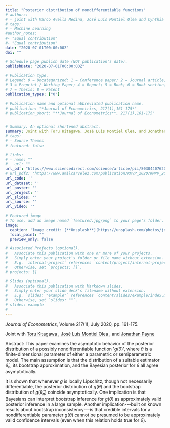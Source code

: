 ```yaml
---
title: "Posterior distribution of nondifferentiable functions"
# authors:
# - joint with Marco Avella Medina, José Luis Montiel Olea and Cynthia Rush
# tags:
# - Machine Learning
#author_notes:
#- "Equal contribution"
#- "Equal contribution"
date: "2020-07-01T00:00:00Z"
doi: ""

# Schedule page publish date (NOT publication's date).
publishDate: "2020-07-01T00:00:00Z"

# Publication type.
# Legend: 0 = Uncategorized; 1 = Conference paper; 2 = Journal article;
# 3 = Preprint / Working Paper; 4 = Report; 5 = Book; 6 = Book section;
# 7 = Thesis; 8 = Patent
publication_types: ["0"]
 
# Publication name and optional abbreviated publication name.
# publication: "*Journal of Econometrics, 217(1),161-175*"
# publication_short: "**Journal of Econometrics**, 217(1),161-175"


# Summary. An optional shortened abstract.
summary: Joint with Toru Kitagawa, José Luis Montiel Olea, and Jonathan Payne. *Journal of Econometrics*, Volume 217(1), July 2020, pp. 161-175
# tags:
# - Source Themes
# featured: false

# links:
# - name: ""
#   url: ""
url_pdf: "https://www.sciencedirect.com/science/article/pii/S0304407620300014"
# url_pdf2: 'https://www.amilcarvelez.com/publication/KMVP_2020/KMPV_2020Appendix.pdf'
url_code: ''
url_dataset: ''
url_poster: ''
url_project: ''
url_slides: ''
url_source: ''
url_video: ''

# Featured image
# To use, add an image named `featured.jpg/png` to your page's folder. 
image:
  caption: 'Image credit: [**Unsplash**](https://unsplash.com/photos/jdD8gXaTZsc)'
  focal_point: ""
  preview_only: false

# Associated Projects (optional).
#   Associate this publication with one or more of your projects.
#   Simply enter your project's folder or file name without extension.
#   E.g. `internal-project` references `content/project/internal-project/index.md`.
#   Otherwise, set `projects: []`.
# projects: []

# Slides (optional).
#   Associate this publication with Markdown slides.
#   Simply enter your slide deck's filename without extension.
#   E.g. `slides: "example"` references `content/slides/example/index.md`.
#   Otherwise, set `slides: ""`.
# slides: example
#
---
```

*Journal of Econometrics*, Volume 217(1), July 2020, pp. 161-175.

Joint with <a href="http://www.homepages.ucl.ac.uk/~uctptk0/Research/research.htm" target="_blank">Toru Kitagawa </span>, <span> <a href="http://www.joseluismontielolea.com/" target="_blank">José Luis Montiel Olea </a> </span>, <span> and <a href="https://sites.google.com/site/jonathanedgarpayne/"> Jonathan Payne</a> </span></div>

Abstract: This paper examines the asymptotic behavior of the posterior distribution of a possibly nondifferentiable function '$g(\theta)$', where $\theta$ is a finite-dimensional parameter of either a parametric or semiparametric model. The main assumption is that the distribution of a suitable estimator $\widehat{\theta}_n$, its bootstrap approximation, and the Bayesian posterior for $\theta$ all agree asymptotically.

It is shown that whenever $g$ is locally Lipschitz, though not necessarily differentiable, the posterior distribution of $g(\theta)$ and the bootstrap distribution of $g(\widehat{\theta}_n)$ coincide asymptotically. One implication is that Bayesians can interpret bootstrap inference for $g(\theta)$ as approximately valid posterior inference in a large sample. Another implication---built on known results about bootstrap inconsistency---is that credible intervals for a nondifferentiable parameter $g(\theta)$ cannot be presumed to be approximately valid confidence intervals (even when this relation holds true for $\theta$).

